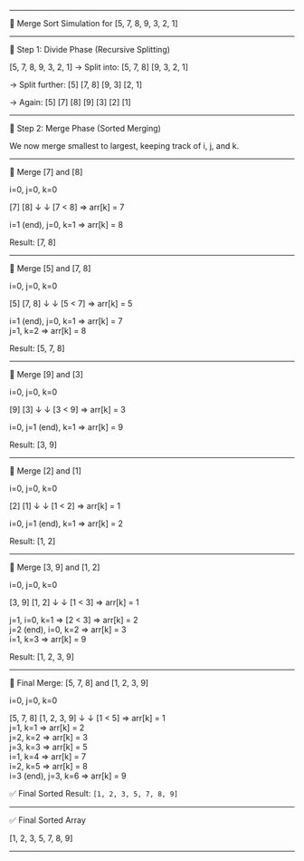 
---

🧠 Merge Sort Simulation for [5, 7, 8, 9, 3, 2, 1]


---

🔁 Step 1: Divide Phase (Recursive Splitting)

[5, 7, 8, 9, 3, 2, 1]
-> Split into:
[5, 7, 8]       [9, 3, 2, 1]

-> Split further:
[5] [7, 8]      [9, 3] [2, 1]

-> Again:
[5] [7] [8]     [9] [3] [2] [1]


---

🔀 Step 2: Merge Phase (Sorted Merging)

We now merge smallest to largest, keeping track of i, j, and k.


---

🔹 Merge [7] and [8]

i=0, j=0, k=0

[7]   [8]
 ↓     ↓
[7 < 8] => arr[k] = 7

i=1 (end), j=0, k=1 => arr[k] = 8

Result: [7, 8]


---

🔹 Merge [5] and [7, 8]

i=0, j=0, k=0

[5]   [7, 8]
 ↓     ↓
[5 < 7] => arr[k] = 5

i=1 (end), j=0, k=1 => arr[k] = 7  
j=1, k=2 => arr[k] = 8

Result: [5, 7, 8]


---

🔹 Merge [9] and [3]

i=0, j=0, k=0

[9]   [3]
 ↓     ↓
[3 < 9] => arr[k] = 3

i=0, j=1 (end), k=1 => arr[k] = 9

Result: [3, 9]


---

🔹 Merge [2] and [1]

i=0, j=0, k=0

[2]   [1]
 ↓     ↓
[1 < 2] => arr[k] = 1

i=0, j=1 (end), k=1 => arr[k] = 2

Result: [1, 2]


---

🔹 Merge [3, 9] and [1, 2]

i=0, j=0, k=0

[3, 9]   [1, 2]
  ↓        ↓
[1 < 3] => arr[k] = 1

j=1, i=0, k=1 => [2 < 3] => arr[k] = 2  
j=2 (end), i=0, k=2 => arr[k] = 3  
i=1, k=3 => arr[k] = 9

Result: [1, 2, 3, 9]


---

🔹 Final Merge: [5, 7, 8] and [1, 2, 3, 9]

i=0, j=0, k=0

[5, 7, 8]   [1, 2, 3, 9]
  ↓           ↓
[1 < 5] => arr[k] = 1  
j=1, k=1 => arr[k] = 2  
j=2, k=2 => arr[k] = 3  
j=3, k=3 => arr[k] = 5  
i=1, k=4 => arr[k] = 7  
i=2, k=5 => arr[k] = 8  
i=3 (end), j=3, k=6 => arr[k] = 9

✅ Final Sorted Result: `[1, 2, 3, 5, 7, 8, 9]`


---

✅ Final Sorted Array

[1, 2, 3, 5, 7, 8, 9]


---
